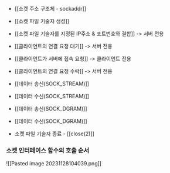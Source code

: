 - [[소켓 주소 구조체 - sockaddr]]

- [[소켓 파일 기술자 생성]]
- [[소켓 파일 기술자를 지정된 IP주소 & 포트번호와 결합]] -> 서버 전용
- [[클라이언트의 연결 요청 대기]]     -> 서버 전용
- [[클라이언트가 서버에 접속 요청]]  -> 클라이언트 전용
- [[클라이언트의 연결 요청 수락]]     -> 서버 전용
- [[데이터 송신(SOCK_STREAM)]]
- [[데이터 수신(SOCK_STREAM)]]
- [[데이터 송신(SOCK_DGRAM)]]
- [[데이터 수신(SOCK_DGRAM)]]
- 소켓 파일 기술자 종료 - [[close(2)]]



### 소켓 인터페이스 함수의 호출 순서
![[Pasted image 20231128104039.png]]